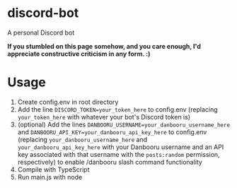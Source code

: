 # discord-bot
A personal Discord bot

**If you stumbled on this page somehow, and you care enough, I'd appreciate constructive criticism in any form. :)**
# Usage
1. Create config.env in root directory
2. Add the line `DISCORD_TOKEN=your_token_here` to config.env (replacing `your_token_here` with whatever your bot's Discord token is)
3. (optional) Add the lines `DANBOORU_USERNAME=your_danbooru_username_here` and `DANBOORU_API_KEY=your_danbooru_api_key_here` to config.env (replacing `your_danbooru_username_here` and `your_danbooru_api_key_here` with your Danbooru username and an API key associated with that username with the `posts:random` permission, respectively) to enable /danbooru slash command functionality
4. Compile with TypeScript
5. Run main.js with node
